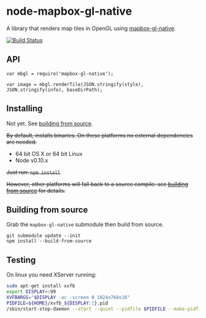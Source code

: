 # node-mapbox-gl-native

A library that renders map tiles in OpenGL using [mapbox-gl-native](https://github.com/mapbox/mapbox-gl-native).

[![Build Status](https://api.travis-ci.com/mapbox/node-mapbox-gl-native.svg?token=Phdq58g7NsfstW6gyeYW)](https://magnum.travis-ci.com/mapbox/node-mapbox-gl-native)

## API
```
var mbgl = require('mapbox-gl-native');

var image = mbgl.renderTile(JSON.stringify(style), JSON.stringify(info), baseDirPath);
```

## Installing

Not yet. See [building from source](#building-from-source).

~~By default, installs binaries. On these platforms no external dependencies are needed.~~

- 64 bit OS X or 64 bit Linux
- Node v0.10.x

~~Just run: `npm install`~~

~~However, other platforms will fall back to a source compile: see [building from source](#building-from-source) for details.~~

## Building from source
Grab the `mapbox-gl-native` submodule then build from source.

```
git submodule update --init
npm install --build-from-source
```

## Testing

On linux you need XServer running:

```sh
sudo apt-get install xvfb
export DISPLAY=:99
XVFBARGS="$DISPLAY -ac -screen 0 1024x768x16"
PIDFILE=${HOME}/xvfb_${DISPLAY:1}.pid
/sbin/start-stop-daemon --start --quiet --pidfile $PIDFILE --make-pidfile --background --exec $XVFB -- $XVFBARGS
```